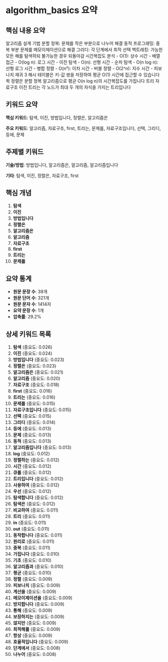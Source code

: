 # algorithm_basics 요약

## 핵심 내용 요약

알고리즘 설계 기법 분할 정복: 문제를 작은 부분으로 나누어 해결 동적 프로그래밍: 중복 부분 문제를 메모이제이션으로 해결 그리디: 각 단계에서 최적 선택 백트래킹: 가능한 모든 해를 탐색하되 불가능한 경우 되돌아감 시간복잡도 분석 - O(1): 상수 시간 - 배열 접근 - O(log n): 로그 시간 - 이진 탐색 - O(n): 선형 시간 - 순차 탐색 - O(n log n): 선형 로그 시간 - 병합 정렬 - O(n²): 이차 시간 - 버블 정렬 - O(2^n): 지수 시간 - 피보나치 재귀 3 해시 테이블은 키-값 쌍을 저장하여 평균 O(1) 시간에 접근할 수 있습니다 퀵 정렬은 분할 정복 알고리즘으로 평균 O(n log n)의 시간복잡도를 가집니다 트리 자료구조 이진 트리는 각 노드가 최대 두 개의 자식을 가지는 트리입니다

## 키워드 요약

**핵심 키워드**: 탐색, 이진, 방법입니다, 정렬은, 알고리즘은

**주요 키워드**: 알고리즘, 자료구조, first, 트리는, 문제를, 자료구조입니다, 선택, 그리디, 등에, 문제

## 주제별 키워드

**기술/방법**: 방법입니다, 알고리즘은, 알고리즘, 알고리즘입니다

**기타**: 탐색, 이진, 정렬은, 자료구조, first

## 핵심 개념

1. **탐색**
2. **이진**
3. **방법입니다**
4. **정렬은**
5. **알고리즘은**
6. **알고리즘**
7. **자료구조**
8. **first**
9. **트리는**
10. **문제를**

## 요약 통계

- **원문 문장 수**: 39개
- **원문 단어 수**: 321개
- **원문 문자 수**: 1414자
- **요약 문장 수**: 1개
- **압축률**: 29.2%

## 상세 키워드 목록

1. **탐색** (중요도: 0.026)
2. **이진** (중요도: 0.024)
3. **방법입니다** (중요도: 0.023)
4. **정렬은** (중요도: 0.023)
5. **알고리즘은** (중요도: 0.021)
6. **알고리즘** (중요도: 0.020)
7. **자료구조** (중요도: 0.018)
8. **first** (중요도: 0.016)
9. **트리는** (중요도: 0.016)
10. **문제를** (중요도: 0.015)
11. **자료구조입니다** (중요도: 0.015)
12. **선택** (중요도: 0.015)
13. **그리디** (중요도: 0.014)
14. **등에** (중요도: 0.013)
15. **문제** (중요도: 0.013)
16. **동적** (중요도: 0.013)
17. **알고리즘입니다** (중요도: 0.013)
18. **log** (중요도: 0.012)
19. **정렬하는** (중요도: 0.012)
20. **시간** (중요도: 0.012)
21. **큐를** (중요도: 0.012)
22. **트리입니다** (중요도: 0.012)
23. **사용하여** (중요도: 0.012)
24. **우선** (중요도: 0.012)
25. **탐색합니다** (중요도: 0.012)
26. **탐색은** (중요도: 0.012)
27. **비교하여** (중요도: 0.011)
28. **트리** (중요도: 0.011)
29. **in** (중요도: 0.011)
30. **out** (중요도: 0.011)
31. **동작합니다** (중요도: 0.011)
32. **원리로** (중요도: 0.011)
33. **중복** (중요도: 0.011)
34. **가집니다** (중요도: 0.010)
35. **기초** (중요도: 0.010)
36. **알고리즘과** (중요도: 0.010)
37. **평균** (중요도: 0.010)
38. **정렬** (중요도: 0.009)
39. **피보나치** (중요도: 0.009)
40. **계산을** (중요도: 0.009)
41. **메모이제이션을** (중요도: 0.009)
42. **방지합니다** (중요도: 0.009)
43. **통해** (중요도: 0.009)
44. **보장하지는** (중요도: 0.009)
45. **않지만** (중요도: 0.009)
46. **최적해를** (중요도: 0.009)
47. **항상** (중요도: 0.009)
48. **효율적입니다** (중요도: 0.009)
49. **단계에서** (중요도: 0.008)
50. **나누어** (중요도: 0.008)
